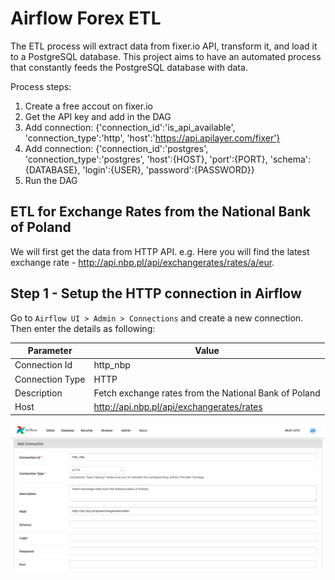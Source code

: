 # Airflow Forex ETL

The ETL process will extract data from fixer.io API, transform it, and load it to a PostgreSQL database. This project aims to have an automated process that constantly feeds the PostgreSQL database with data.

Process steps:

1. Create a free accout on fixer.io
2. Get the API key and add in the DAG
3. Add connection: {'connection_id':'is_api_available', 'connection_type':'http', 'host':'https://api.apilayer.com/fixer'}
4. Add connection: {'connection_id':'postgres', 'connection_type':'postgres', 'host':{HOST}, 'port':{PORT}, 'schema':{DATABASE}, 'login':{USER}, 'password':{PASSWORD}}
5. Run the DAG

## ETL for Exchange Rates from the National Bank of Poland

We will first get the data from HTTP API. e.g. Here you will find the latest exchange rate - http://api.nbp.pl/api/exchangerates/rates/a/eur.

## Step 1 - Setup the HTTP connection in Airflow

Go to `Airflow UI > Admin > Connections` and create a new connection. Then enter the details as following:

| Parameter       | Value                                                 |
| --------------- | ----------------------------------------------------- |
| Connection Id   | http_nbp                                              |
| Connection Type | HTTP                                                  |
| Description     | Fetch exchange rates from the National Bank of Poland |
| Host            | http://api.nbp.pl/api/exchangerates/rates             |

![img](./img/connection.png)
